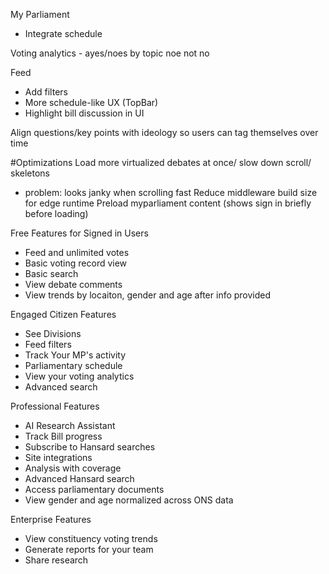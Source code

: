 My Parliament
- Integrate schedule

Voting analytics - ayes/noes by topic
noe not no

Feed
- Add filters
- More schedule-like UX (TopBar)
- Highlight bill discussion in UI

Align questions/key points with ideology so users can tag themselves over time

#Optimizations
Load more virtualized debates at once/ slow down scroll/ skeletons 
- problem: looks janky when scrolling fast
Reduce middleware build size for edge runtime
Preload myparliament content (shows sign in briefly before loading)


Free Features for Signed in Users
- Feed and unlimited votes
- Basic voting record view
- Basic search
- View debate comments
- View trends by locaiton, gender and age after info provided

Engaged Citizen Features
- See Divisions
- Feed filters
- Track Your MP's activity
- Parliamentary schedule
- View your voting analytics
- Advanced search

Professional Features
- AI Research Assistant
- Track Bill progress
- Subscribe to Hansard searches
- Site integrations
- Analysis with coverage
- Advanced Hansard search
- Access parliamentary documents
- View gender and age normalized across ONS data

Enterprise Features
- View constituency voting trends
- Generate reports for your team
- Share research